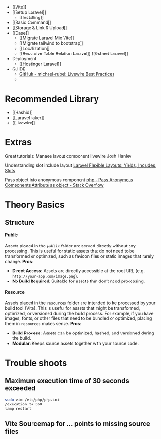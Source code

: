 - [[Vite]]
- [[Setup Laravel]]
	- [[Installing]]
- [[Basic Command]]
- [[Storage & Link & Upload]]
- [[Case]]
	- [[Migrate Laravel Mix Vite]]
	- [[Migrate tailwind to bootstrap]]
	- [[Localization]]
	- [[Recursive Table Relation Laravel]]
	  [[Gsheet Laravel]]
- Deployment
	- [[Hostinger Laravel]]
- GUIDE
	- [GitHub - michael-rubel: Livewire Best Practices](https://github.com/michael-rubel/livewire-best-practices?tab=readme-ov-file)
	- 



# Recommended Library
- [[Hashid]]
- [[Laravel faker]]
- [[Livewire]]

# Extras
Great tutorials:
Manage layout component livewire
[Josh Hanley](https://joshhanley.com.au/articles/how-to-structure-your-layout-file-for-livewire)

Understanding slot include layout
[Laravel Flexible Layouts: Yields, Includes, Slots](https://dcblog.dev/creating-flexible-layouts-in-laravel-with-yields-includes-and-slots)

Pass object into anonymous component
[php - Pass Anonymous Components Attribute as object - Stack Overflow](https://stackoverflow.com/questions/69274581/pass-anonymous-components-attribute-as-object)



# Theory Basics
## Structure
#### Public
Assets placed in the `public` folder are served directly without any processing. This is useful for static assets that do not need to be transformed or optimized, such as favicon files or static images that rarely change.
**Pros**:
- **Direct Access**: Assets are directly accessible at the root URL (e.g., `http://your-app.com/image.png`).
- **No Build Required**: Suitable for assets that don’t need processing.
#### Resource
Assets placed in the `resources` folder are intended to be processed by your build tool (Vite). This is useful for assets that might be transformed, optimized, or versioned during the build process. For example, if you have images, fonts, or other files that need to be bundled or optimized, placing them in `resources` makes sense.
**Pros**:
- **Build Process**: Assets can be optimized, hashed, and versioned during the build.
- **Modular**: Keeps source assets together with your source code.


# Trouble shoots
## Maximum execution time of 30 seconds exceeded
```sh
sudo vim /etc/php/php.ini
/execution to 360
lamp restart
```

## Vite Sourcemap for ... points to missing source files
